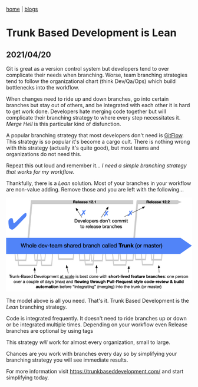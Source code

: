 [home](../index) | [blogs](../blogs)

# Trunk Based Development is Lean
## 2021/04/20

Git is great as a version control system but developers tend to over complicate their needs when branching. Worse, team branching strategies tend to follow the organizational chart (think Dev/Qa/Ops) which build bottlenecks into the workflow.

When changes need to ride up and down branches, go into certain branches but stay out of others, and be integrated with each other it is hard to get work done. Developers hate merging code together but will complicate their branching strategy to where every step necessitates it. _Merge Hell_ is this particular kind of disfunction.

A popular branching strategy that most developers don't need is [GitFlow](https://nvie.com/posts/a-successful-git-branching-model/). This strategy is so popular it's become a cargo cult. There is nothing wrong with this strategy (actually it's quite good), but most teams and organizations do not need this.

Repeat this out loud and remember it... _I need a simple branching strategy that works for my workflow._

Thankfully, there is a _Lean_ solution. Most of your branches in your workflow are non-value adding. Remove those and you are left with the following...

![trunkBasedDev](./trunk1c.png)

The model above is all you need. That's it. Trunk Based Development is the _Lean_ branching strategy.

Code is integrated frequently. It doesn't need to ride branches up or down or be integrated multiple times. Depending on your workflow even Release branches are optional by using tags 

This strategy _will_ work for almost every organization, small to large.

Chances are you work with branches every day so by simplifying your branching strategy you will see immediate results.

For more information visit https://trunkbaseddevelopment.com/ and start simplifying today.